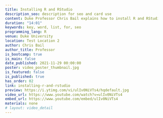 ```yaml
---
title: Installing R and RStudio
description_seo: description for seo and card use
content: Duke Professor Chris Bail explains how to install R and RStudio as part of the coding boot camp for the Summer Institutes in Computational Social Science.
duration: "14:01"
keywords: key, word, list, for, seo
programming_lang: R
venue: Duke University
location: Test Location 2
author: Chris Bail
author_title: Professor
is_bootcamp: true
is_main: false
date_published: 2021-11-29 00:00:00
poster: video_poster_thumbnail.jpg
is_featured: false
is_published: true
has_order: 02
link: installing-r-and-rstudio
preview: https://i.ytimg.com/vi/ulIv0NiVTs4/hqdefault.jpg
video_url: https://www.youtube.com/watch?v=ulIv0NiVTs4
embed_url: https://www.youtube.com/embed/ulIv0NiVTs4
materials: none
# layout: video_detail
---
```

